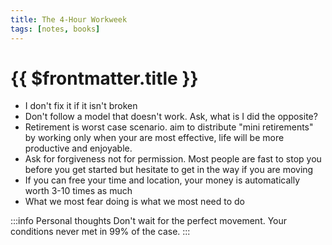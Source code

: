 ```yaml
---
title: The 4-Hour Workweek
tags: [notes, books]
---
```



# {{ $frontmatter.title }}

- I don't fix it if it isn't broken
- Don't follow a model that doesn't work. Ask, what is I did the opposite?
- Retirement is worst case scenario. aim to distribute "mini retirements" by working only when your are most effective, life will be more productive and enjoyable.
- Ask for forgiveness not for permission. Most people are fast to stop you before you get started but hesitate to get in the way if you are moving
- If you can free your time and location, your money is automatically worth 3-10 times as much
- What we most fear doing is what we most need to do

:::info Personal thoughts
Don't wait for the perfect movement. Your conditions never met in 99% of the case.
:::
